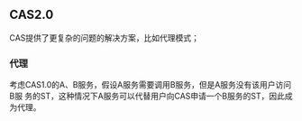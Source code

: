 ## CAS2.0
CAS提供了更复杂的问题的解决方案，比如代理模式；
### 代理
考虑CAS1.0的A、B服务，假设A服务需要调用B服务，但是A服务没有该用户访问B服
务的ST，这种情况下A服务可以代替用户向CAS申请一个B服务的ST，因此成为代理。